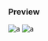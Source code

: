 ### Preview
![a](https://github.com/Eazvy/UILibs/blob/main/Librarys/Abyss/imagewadawdawdaw.png?raw=true)
![a](https://github.com/Eazvy/UILibs/blob/main/Librarys/Abyss/daw.png?raw=true)
